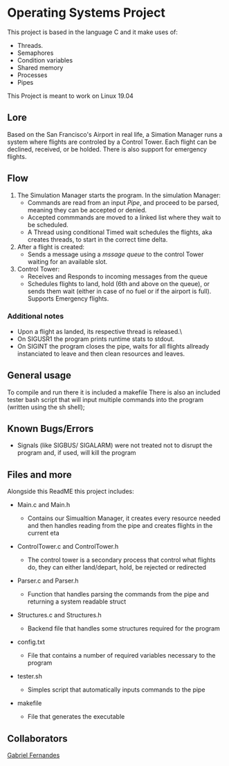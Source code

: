 # Operating Systems Project
   This project is based in the language C and it make uses of:
   * Threads.
   * Semaphores
   * Condition variables
   * Shared memory
   * Processes
   * Pipes
    
   This Project is meant to work on Linux 19.04

## Lore 
Based on the San Francisco's Airport in real life, a Simation Manager runs a system where flights are controled by a Control Tower. Each flight can be declined, received, or be holded. There is also support for emergency flights.
   
## Flow
1. The Simulation Manager starts the program.
In the simulation Manager:
    * Commands are read from an input *Pipe*, and proceed to be parsed, meaning they can be accepted or denied.
    * Accepted commmands are moved to a linked list where they wait to be scheduled.
    * A Thread using conditional Timed wait schedules the flights, aka creates threads, to start in the correct time delta.
2. After a flight is created:
    * Sends a message using a *mssage queue* to the control Tower waiting for an available slot.
3. Control Tower:
    * Receives and Responds to incoming messages from the queue
    * Schedules flights to land, hold (6th and above on the queue), or sends them wait (either in case of no fuel or if the airport is full). Supports Emergency flights.
  
### Additional notes
* Upon a flight as landed, its respective thread is released.\
* On SIGUSR1 the program prints runtime stats to stdout.
* On SIGINT the program closes the pipe, waits for all flights allready instanciated to leave and then clean resources and leaves. 
    
## General usage
To compile and run there it is included a makefile
There is also an included tester bash script that will input multiple commands into the program (written using the sh shell);
## Known Bugs/Errors
* Signals (like SIGBUS/ SIGALARM) were not treated not to disrupt the program and, if used, will kill the program

## Files and more
Alongside this ReadME this project includes:
* Main.c and Main.h
    * Contains our Simualtion Manager, it creates every resource needed and then handles reading from the pipe and creates flights in the current eta

* ControlTower.c and ControlTower.h
    * The control tower is a secondary process that control what flights do, they can either land/depart, hold, be rejected or redirected 

* Parser.c and Parser.h
    * Function that handles parsing the commands from the pipe and returning a system readable struct

* Structures.c and Structures.h
    * Backend file that handles some structures required for the program

* config.txt
    * File that contains a number of required variables necessary to the program
    
* tester.sh
    * Simples script that automatically inputs commands to the pipe
 
* makefile
    * File that generates the executable
    
## Collaborators
[Gabriel Fernandes](https://github.com/gabrielmendesfernandes)
